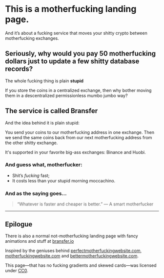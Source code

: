 # This is a motherfucking landing page.

And it’s about a fucking service that moves your shitty crypto between motherfucking exchanges.

## Seriously, why would you pay 50 motherfucking dollars just to update a few shitty database records?

The whole fucking thing is plain **stupid**

If you store the coins in a centralized exchange, then why bother moving them in a descentralized permissionless mumbo jumbo way?

## The service is called **Bransfer**

And the idea behind it is plain stupid:

You send your coins to our motherfucking address in one exchange. Then we send the same coins back from our next motherfucking address from the other shitty exchange.

It's supported in your favorite big-ass exchanges: Binance and Huobi.

### And guess what, motherfucker:

*   Shit’s _fucking_ fast;
*   It costs less than your stupid morning moccachino.

### And as the saying goes...

> “Whatever is faster and cheaper is better.” — A smart motherfucker

* * *

## Epilogue

There is also a normal not-motherfucking landing page with fancy animations and stuff at [bransfer.io](https://bransfer.io/)

Inspired by the geniuses behind [perfectmotherfuckingwebsite.com](https://perfectmotherfuckingwebsite.com/), [motherfuckingwebsite.com](https://motherfuckingwebsite.com/) and [bettermotherfuckingwebsite.com](http://bettermotherfuckingwebsite.com/).

This page—that has no fucking gradients and skewed cards—was licensed under [CC0](https://creativecommons.org/publicdomain/zero/1.0/).
